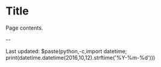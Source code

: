 # Title

Page contents.

--

Last updated: $paste(python,-c,import datetime; print(datetime.datetime(2016\,10\,12).strftime('%Y-%m-%d')))